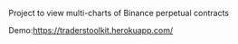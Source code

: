 Project to view multi-charts of Binance perpetual contracts

Demo:https://traderstoolkit.herokuapp.com/
